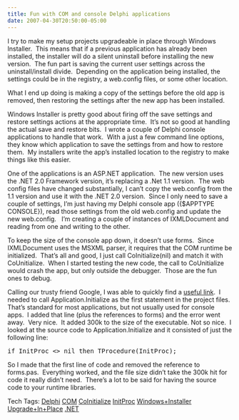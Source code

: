 ```yaml
---
title: Fun with COM and console Delphi applications
date: 2007-04-30T20:50:00-05:00
---
```

I try to make my setup projects upgradeable in place through Windows Installer.  This means that if a previous application has already been installed, the installer will do a silent uninstall before installing the new version.  The fun part is saving the current user settings across the uninstall/install divide.  Depending on the application being installed, the settings could be in the registry, a web.config files, or some other location.

What I end up doing is making a copy of the settings before the old app is removed, then restoring the settings after the new app has been installed.

Windows Installer is pretty good about firing off the save settings and restore settings actions at the appropriate time.  It&#8217;s not so good at handling the actual save and restore bits.  I wrote a couple of Delphi console applications to handle that work.  With a just a few command line options, they know which application to save the settings from and how to restore them.  My installers write the app&#8217;s installed location to the registry to make things like this easier.

One of the applications is an ASP.NET application.  The new version uses the .NET 2.0 Framework version, it&#8217;s replacing a .Net 1.1 version.  The web config files have changed substantially, I can&#8217;t copy the web.config from the 1.1 version and use it with the .NET 2.0 version.  Since I only need to save a couple of settings, I&#8217;m just having my Delphi console app ({$APPTYPE CONSOLE}), read those settings from the old web.config and update the new web.config.   I&#8217;m creating a couple of instances of IXMLDocument and reading from one and writing to the other.

To keep the size of the console app down, it doesn&#8217;t use forms.  Since IXMLDocument uses the MSXML parser, it requires that the COM runtime be initialized.  That&#8217;s all and good, I just call CoInitialize(nil) and match it with CoUnitialize.  When I started testing the new code, the call to CoUnitialize would crash the app, but only outside the debugger.  Those are the fun ones to debug.

Calling our trusty friend Google, I was able to quickly find a [useful link](http://www.techvanguards.com/stepbystep/comdelphi/insideclient.asp "Inside the COM Client").  I needed to call Application.Initialize as the first statement in the project files.  That&#8217;s standard for most applications, but not usually used for console apps.  I added that line (plus the references to forms) and the error went away.  Very nice.  It added 300k to the size of the executable. Not so nice.  I looked at the source code to Application.Initialize and it consisted of just the following line:</p> 

<pre>if InitProc &lt;> nil then TProcedure(InitProc);</pre>





So I made that the first line of code and removed the reference to forms.pas.  Everything worked, and the file size didn&#8217;t take the 300k hit for code it really didn&#8217;t need.  There&#8217;s a lot to be said for having the source code to your runtime libraries.



<div>
  Tech Tags: <a href="http://technorati.com/tag/Delphi" rel="tag">Delphi</a> <a href="http://technorati.com/tag/COM" rel="tag">COM</a> <a href="http://technorati.com/tag/CoInitialize" rel="tag">CoInitialize</a> <a href="http://technorati.com/tag/InitProc" rel="tag">InitProc</a> <a href="http://technorati.com/tag/Windows+Installer" rel="tag">Windows+Installer</a> <a href="http://technorati.com/tag/Upgrade+In+Place" rel="tag">Upgrade+In+Place</a> <a href="http://technorati.com/tag/.NET" rel="tag">.NET</a>
</div>
